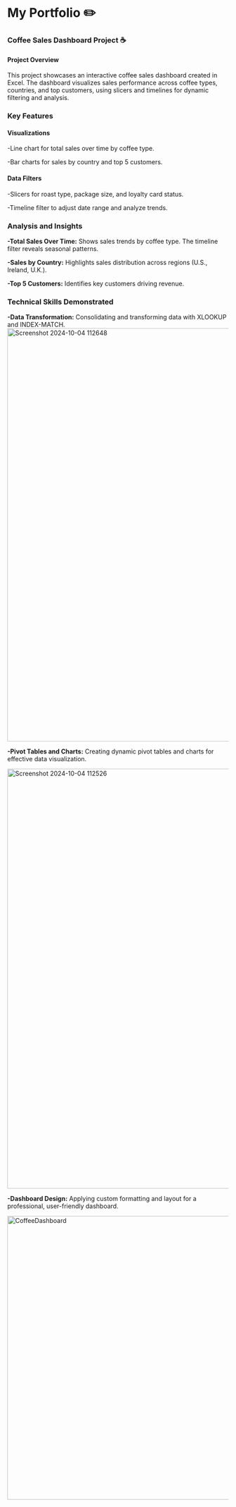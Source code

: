 # My Portfolio ✏️
### Coffee Sales Dashboard Project ☕
#### Project Overview
This project showcases an interactive coffee sales dashboard created in Excel. The dashboard visualizes sales performance across coffee types, countries, and top customers, using slicers and timelines for dynamic filtering and analysis.
### Key Features
#### Visualizations
-Line chart for total sales over time by coffee type.

-Bar charts for sales by country and top 5 customers.
#### Data Filters
-Slicers for roast type, package size, and loyalty card status.

-Timeline filter to adjust date range and analyze trends.

### Analysis and Insights
**-Total Sales Over Time:** Shows sales trends by coffee type. The timeline filter reveals seasonal patterns.

**-Sales by Country:** Highlights sales distribution across regions (U.S., Ireland, U.K.).

**-Top 5 Customers:** Identifies key customers driving revenue.

### Technical Skills Demonstrated
**-Data Transformation:** Consolidating and transforming data with XLOOKUP and INDEX-MATCH.
<img width="938" alt="Screenshot 2024-10-04 112648" src="https://github.com/user-attachments/assets/d972aade-1145-49ea-8e05-1ed14f0f4e5f">

**-Pivot Tables and Charts:** Creating dynamic pivot tables and charts for effective data visualization.

<img width="953" alt="Screenshot 2024-10-04 112526" src="https://github.com/user-attachments/assets/1d717f25-2f13-481f-b06d-b7a9f80d8674">


**-Dashboard Design:** Applying custom formatting and layout for a professional, user-friendly dashboard.

<img width="644" alt="CoffeeDashboard" src="https://github.com/user-attachments/assets/6572be5f-e698-47a6-ae63-b9b75c3baa0a">

